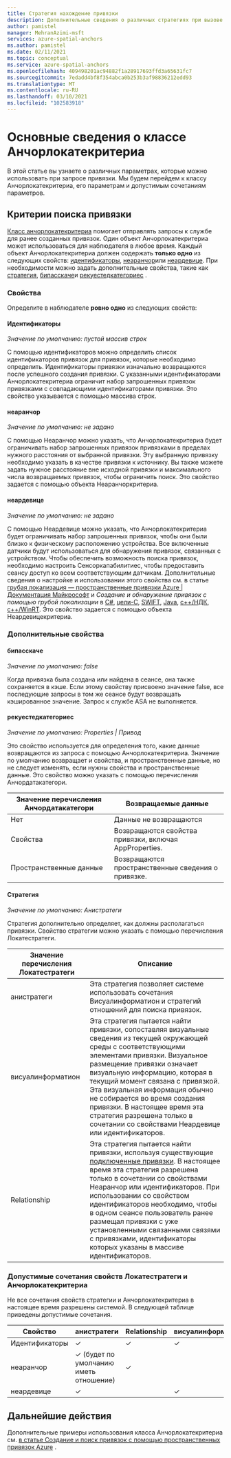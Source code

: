 ```yaml
---
title: Стратегия нахождение привязки
description: Дополнительные сведения о различных стратегиях при вызове API для размещения
author: pamistel
manager: MehranAzimi-msft
services: azure-spatial-anchors
ms.author: pamistel
ms.date: 02/11/2021
ms.topic: conceptual
ms.service: azure-spatial-anchors
ms.openlocfilehash: 409498201ac94882f1a28917693ffd3a65631fc7
ms.sourcegitcommit: 7edadd4bf8f354abca0b253b3af98836212edd93
ms.translationtype: MT
ms.contentlocale: ru-RU
ms.lasthandoff: 03/10/2021
ms.locfileid: "102583918"
---
```

# <a name="understanding-the-anchorlocatecriteria-class"></a>Основные сведения о классе Анчорлокатекритериа
В этой статье вы узнаете о различных параметрах, которые можно использовать при запросе привязки. Мы будем перейдем к классу Анчорлокатекритериа, его параметрам и допустимым сочетаниям параметров.

## <a name="anchor-locate-criteria"></a>Критерии поиска привязки
[Класс анчорлокатекритериа](https://docs.microsoft.com/dotnet/api/microsoft.azure.spatialanchors.anchorlocatecriteria?view=spatialanchors-dotnet) помогает отправлять запросы к службе для ранее созданных привязок. Один объект Анчорлокатекритериа может использоваться для наблюдателя в любое время. Каждый объект Анчорлокатекритериа должен содержать **только одно** из следующих свойств: [идентификаторы](#identifiers), [неаранчор](#nearanchor)или [неардевице](#neardevice). При необходимости можно задать дополнительные свойства, такие как [стратегия](#strategy), [бипасскаче](#bypasscache)и [рекуестедкатегориес](#requestedcategories) . 

### <a name="properties"></a>Свойства
Определите в наблюдателе **ровно одно** из следующих свойств:
#### <a name="identifiers"></a>Идентификаторы
*Значение по умолчанию: пустой массив строк*

С помощью идентификаторов можно определить список идентификаторов привязок для привязок, которые необходимо определить. Идентификаторы привязки изначально возвращаются после успешного создания привязки. С указанными идентификаторами Анчорлокатекритериа ограничит набор запрошенных привязок привязками с совпадающими идентификаторами привязки. Это свойство указывается с помощью массива строк. 

#### <a name="nearanchor"></a>неаранчор
*Значение по умолчанию: не задано*

С помощью Неаранчор можно указать, что Анчорлокатекритериа будет ограничивать набор запрошенных привязок привязками в пределах нужного расстояния от выбранной привязки. Эту выбранную привязку необходимо указать в качестве привязки к источнику. Вы также можете задать нужное расстояние вне исходной привязки и максимального числа возвращаемых привязок, чтобы ограничить поиск.
Это свойство задается с помощью объекта Неаранчоркритериа.

#### <a name="neardevice"></a>неардевице
*Значение по умолчанию: не задано*

С помощью Неардевице можно указать, что Анчорлокатекритериа будет ограничивать набор запрошенных привязок, чтобы они были близко к физическому расположению устройства. Все включенные датчики будут использоваться для обнаружения привязок, связанных с устройством. Чтобы обеспечить возможность поиска привязок, необходимо настроить Сенсоркапабилитиес, чтобы предоставить сеансу доступ ко всем соответствующим датчикам. Дополнительные сведения о настройке и использовании этого свойства см. в статье [грубая локализация — пространственные привязки Azure | Документация Майкрософт](https://docs.microsoft.com/azure/spatial-anchors/concepts/coarse-reloc) и *Создание и обнаружение привязок с помощью грубой локализации* в [C#](https://docs.microsoft.com/azure/spatial-anchors/how-tos/set-up-coarse-reloc-unity), [цели-C](https://docs.microsoft.com/azure/spatial-anchors/how-tos/set-up-coarse-reloc-unity), [SWIFT](https://docs.microsoft.com/azure/spatial-anchors/how-tos/set-up-coarse-reloc-swift), [Java](https://docs.microsoft.com/azure/spatial-anchors/how-tos/set-up-coarse-reloc-java), [c++/НДК](https://docs.microsoft.com/azure/spatial-anchors/how-tos/set-up-coarse-reloc-cpp-ndk), [c++/WinRT](https://docs.microsoft.com/azure/spatial-anchors/how-tos/set-up-coarse-reloc-cpp-winrt).
Это свойство задается с помощью объекта Неардевицекритериа.

### <a name="additional-properties"></a>Дополнительные свойства
#### <a name="bypasscache"></a>бипасскаче
*Значение по умолчанию: false*

Когда привязка была создана или найдена в сеансе, она также сохраняется в кэше.  Если этому свойству присвоено значение false, все последующие запросы в том же сеансе будут возвращать кэшированное значение. Запрос к службе ASA не выполняется.

#### <a name="requestedcategories"></a>рекуестедкатегориес
*Значение по умолчанию: Properties | Привод*

Это свойство используется для определения того, какие данные возвращаются из запроса с помощью Анчорлокатекритериа. Значение по умолчанию возвращает и свойства, и пространственные данные, но не следует изменять, если нужны свойства и пространственные данные. Это свойство можно указать с помощью перечисления Анчордатакатегори.

Значение перечисления Анчордатакатегори | Возвращаемые данные
-----|------------
Нет | Данные не возвращаются
Свойства| Возвращаются свойства привязки, включая AppProperties.
Пространственные данные| Возвращаются пространственные сведения о привязке.

#### <a name="strategy"></a>Стратегия
*Значение по умолчанию: Анистратеги*

Стратегия дополнительно определяет, как должны располагаться привязки. Свойство стратегии можно указать с помощью перечисления Локатестратеги.

Значение перечисления Локатестратеги | Описание
---------------|------------
анистратеги | Эта стратегия позволяет системе использовать сочетания Висуалинформатион и стратегий отношений для поиска привязок. 
висуалинформатион|Эта стратегия пытается найти привязки, сопоставляя визуальные сведения из текущей окружающей среды с соответствующими элементами привязки. Визуальное размещение привязки означает визуальную информацию, которая в текущий момент связана с привязкой. Эта визуальная информация обычно не собирается во время создания привязки. В настоящее время эта стратегия разрешена только в сочетании со свойствами Неардевице или идентификаторов.
Relationship|Эта стратегия пытается найти привязки, используя существующие [подключенные привязки](https://docs.microsoft.com/azure/spatial-anchors/concepts/anchor-relationships-way-finding#connect-anchors). В настоящее время эта стратегия разрешена только в сочетании со свойствами Неаранчор или идентификаторов. При использовании со свойством идентификаторов необходимо, чтобы в одном сеансе пользователь ранее размещал привязки с уже установленными связанными связями с привязками, идентификаторы которых указаны в массиве идентификаторов. 


### <a name="valid-combinations-of-locatestrategy-and-anchorlocatecriteria-properties"></a>Допустимые сочетания свойств Локатестратеги и Анчорлокатекритериа 

Не все сочетания свойств стратегии и Анчорлокатекритериа в настоящее время разрешены системой. В следующей таблице приведены допустимые сочетания.



Свойство | анистратеги | Relationship | висуалинформатион
-------- | ------------|--------------|-------------------
Идентификаторы | &check;    | &check;     | &check;
неаранчор  | &check;   (будет по умолчанию иметь отношение) | &check;    | 
неардевице  | &check;    |   | &check;




## <a name="next-steps"></a>Дальнейшие действия

Дополнительные примеры использования класса Анчорлокатекритериа см. [в статье Создание и поиск привязок с помощью пространственных привязок Azure](https://docs.microsoft.com/azure/spatial-anchors/create-locate-anchors-overview) .